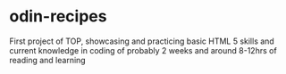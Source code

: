 # odin-recipes
First project of TOP, showcasing and practicing basic HTML 5 skills and current knowledge in coding of probably 2 weeks and around 8-12hrs of reading and learning